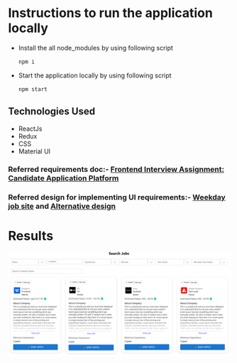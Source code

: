 # Instructions to run the application locally

- Install the all node_modules by using following script
  ```bash
  npm i
  ```
- Start the application locally by using following script
  ```bash
  npm start
  ```

## Technologies Used

- ReactJs
- Redux
- CSS
- Material UI

### Referred requirements doc:- [Frontend Interview Assignment: Candidate Application Platform](https://docs.google.com/document/d/1Stycanj4VKzi_nIClxuobuokkXD9MzGZfpAp0d4UGXg/preview)

### Referred design for implementing UI requirements:- [Weekday job site](https://jobs.weekday.works/extension/candidate?jobsTab=search&candidateId=U2FsdGVkX181HrWYmjQmDro2bni574wGNqxstHJm8BE%3D&companyGroup=inp&filters=%7B%22roles%22%3A%5B%5D%2C%22minExp%22%3A%221%22%2C%22minJdSalary%22%3A%2210L%22%7D) and [Alternative design](https://drive.google.com/file/d/1YMbZDo6GHIpHRSnigklspSUG_KZfWdM7/view)

# Results
![image](ss2.png)
